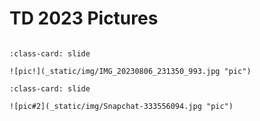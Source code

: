 # TD 2023 Pictures


```{include} _static/play_pause.html
```

```{card} 
:class-card: slide

![pic!](_static/img/IMG_20230806_231350_993.jpg "pic")
```

```{card}
:class-card: slide

![pic#2](_static/img/Snapchat-333556094.jpg "pic")
```